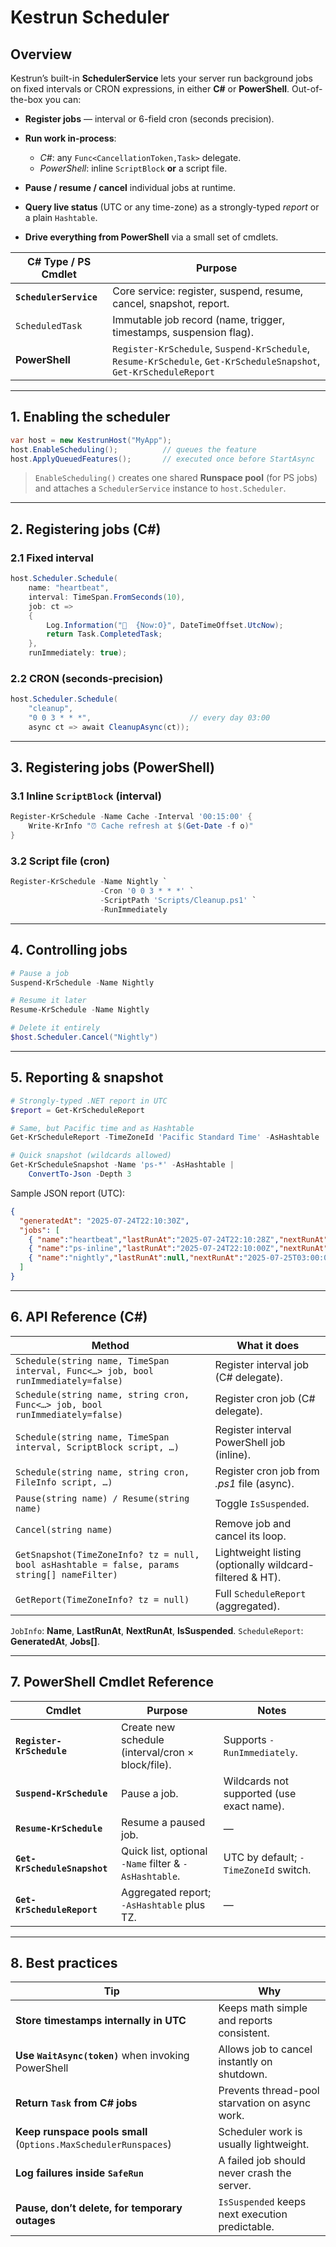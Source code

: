 # Kestrun Scheduler

## Overview

Kestrun’s built-in **SchedulerService** lets your server run background jobs on fixed intervals or CRON expressions, in either **C#** or **PowerShell**.
Out-of-the-box you can:

* **Register jobs** — interval or 6-field cron (seconds precision).
* **Run work in-process**:

  * *C#*: any `Func<CancellationToken,Task>` delegate.
  * *PowerShell*: inline `ScriptBlock` **or** a script file.
* **Pause / resume / cancel** individual jobs at runtime.
* **Query live status** (UTC or any time-zone) as a strongly-typed *report* or a plain `Hashtable`.
* **Drive everything from PowerShell** via a small set of cmdlets.

| C# Type / PS Cmdlet    | Purpose                                                                                                            |
| ---------------------- | ------------------------------------------------------------------------------------------------------------------ |
| **`SchedulerService`** | Core service: register, suspend, resume, cancel, snapshot, report.                                                 |
| `ScheduledTask`        | Immutable job record (name, trigger, timestamps, suspension flag).                                                 |
| **PowerShell**         | `Register-KrSchedule`, `Suspend-KrSchedule`, `Resume-KrSchedule`, `Get-KrScheduleSnapshot`, `Get-KrScheduleReport` |

---

## 1. Enabling the scheduler

```csharp
var host = new KestrunHost("MyApp");
host.EnableScheduling();          // queues the feature
host.ApplyQueuedFeatures();       // executed once before StartAsync
```

> `EnableScheduling()` creates one shared **Runspace pool** (for PS jobs)
> and attaches a `SchedulerService` instance to `host.Scheduler`.

---

## 2. Registering jobs (C#)

### 2.1  Fixed interval

```csharp
host.Scheduler.Schedule(
    name: "heartbeat",
    interval: TimeSpan.FromSeconds(10),
    job: ct =>
    {
        Log.Information("💓  {Now:O}", DateTimeOffset.UtcNow);
        return Task.CompletedTask;
    },
    runImmediately: true);
```

### 2.2  CRON (seconds-precision)

```csharp
host.Scheduler.Schedule(
    "cleanup",
    "0 0 3 * * *",                      // every day 03:00
    async ct => await CleanupAsync(ct));
```

---

## 3. Registering jobs (PowerShell)

### 3.1  Inline `ScriptBlock` (interval)

```powershell
Register-KrSchedule -Name Cache -Interval '00:15:00' {
    Write-KrInfo "⏰ Cache refresh at $(Get-Date -f o)"
}
```

### 3.2  Script file (cron)

```powershell
Register-KrSchedule -Name Nightly `
                    -Cron '0 0 3 * * *' `
                    -ScriptPath 'Scripts/Cleanup.ps1' `
                    -RunImmediately
```

---

## 4. Controlling jobs

```powershell
# Pause a job
Suspend-KrSchedule -Name Nightly

# Resume it later
Resume-KrSchedule -Name Nightly

# Delete it entirely
$host.Scheduler.Cancel("Nightly")
```

---

## 5. Reporting & snapshot

```powershell
# Strongly-typed .NET report in UTC
$report = Get-KrScheduleReport

# Same, but Pacific time and as Hashtable
Get-KrScheduleReport -TimeZoneId 'Pacific Standard Time' -AsHashtable

# Quick snapshot (wildcards allowed)
Get-KrScheduleSnapshot -Name 'ps-*' -AsHashtable |
    ConvertTo-Json -Depth 3
```

Sample JSON report (UTC):

```json
{
  "generatedAt": "2025-07-24T22:10:30Z",
  "jobs": [
    { "name":"heartbeat","lastRunAt":"2025-07-24T22:10:28Z","nextRunAt":"2025-07-24T22:10:38Z","isSuspended":false },
    { "name":"ps-inline","lastRunAt":"2025-07-24T22:10:00Z","nextRunAt":"2025-07-24T22:11:00Z","isSuspended":false },
    { "name":"nightly","lastRunAt":null,"nextRunAt":"2025-07-25T03:00:00Z","isSuspended":true }
  ]
}
```

---

## 6. API Reference (C#)

| Method                                                                                       | What it does                                             |
| -------------------------------------------------------------------------------------------- | -------------------------------------------------------- |
| `Schedule(string name, TimeSpan interval, Func<…> job, bool runImmediately=false)`           | Register interval job (C# delegate).                     |
| `Schedule(string name, string cron, Func<…> job, bool runImmediately=false)`                 | Register cron job (C# delegate).                         |
| `Schedule(string name, TimeSpan interval, ScriptBlock script, …)`                            | Register interval PowerShell job (inline).               |
| `Schedule(string name, string cron, FileInfo script, …)`                                     | Register cron job from *.ps1* file (async).              |
| `Pause(string name) / Resume(string name)`                                                   | Toggle `IsSuspended`.                                    |
| `Cancel(string name)`                                                                        | Remove job and cancel its loop.                          |
| `GetSnapshot(TimeZoneInfo? tz = null, bool asHashtable = false, params string[] nameFilter)` | Lightweight listing (optionally wildcard-filtered & HT). |
| `GetReport(TimeZoneInfo? tz = null)`                                                         | Full `ScheduleReport` (aggregated).                      |

`JobInfo`: **Name**, **LastRunAt**, **NextRunAt**, **IsSuspended**.
`ScheduleReport`: **GeneratedAt**, **Jobs\[]**.

---

## 7. PowerShell Cmdlet Reference

| Cmdlet                       | Purpose                                               | Notes                                     |
| ---------------------------- | ----------------------------------------------------- | ----------------------------------------- |
| **`Register-KrSchedule`**    | Create new schedule (interval/cron × block/file).     | Supports `-RunImmediately`.               |
| **`Suspend-KrSchedule`**     | Pause a job.                                          | Wildcards not supported (use exact name). |
| **`Resume-KrSchedule`**      | Resume a paused job.                                  | —                                         |
| **`Get-KrScheduleSnapshot`** | Quick list, optional `-Name` filter & `-AsHashtable`. | UTC by default; `-TimeZoneId` switch.     |
| **`Get-KrScheduleReport`**   | Aggregated report; `-AsHashtable` plus TZ.            | —                                         |

---

## 8. Best practices

| Tip                                                             | Why                                             |
| --------------------------------------------------------------- | ----------------------------------------------- |
| **Store timestamps internally in UTC**                          | Keeps math simple and reports consistent.       |
| **Use `WaitAsync(token)`** when invoking PowerShell             | Allows job to cancel instantly on shutdown.     |
| **Return `Task` from C# jobs**                                  | Prevents thread-pool starvation on async work.  |
| **Keep runspace pools small** (`Options.MaxSchedulerRunspaces`) | Scheduler work is usually lightweight.          |
| **Log failures inside `SafeRun`**                               | A failed job should never crash the server.     |
| **Pause, don’t delete, for temporary outages**                  | `IsSuspended` keeps next execution predictable. |


